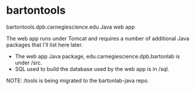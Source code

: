 # bartontools
bartontools.dpb.carnegiescience.edu Java web app

The web app runs under Tomcat and requires a number of additional Java packages that I'll list here later.
- The web app Java package, edu.carnegiescience.dpb.bartonlab is under /src.
- SQL used to build the database used by the web app is in /sql.

NOTE: /tools is being migrated to the bartonlab-java repo.
